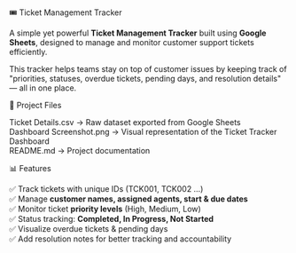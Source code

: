 🎟️ Ticket Management Tracker  

A simple yet powerful **Ticket Management Tracker** built using **Google Sheets**, designed to manage and monitor customer support tickets efficiently.  

This tracker helps teams stay on top of customer issues by keeping track of "priorities, statuses, overdue tickets, pending days, and resolution details" — all in one place.  


📂 Project Files  

Ticket Details.csv → Raw dataset exported from Google Sheets  
Dashboard Screenshot.png → Visual representation of the Ticket Tracker Dashboard  
README.md → Project documentation  


📊 Features  

✅ Track tickets with unique IDs (TCK001, TCK002 …)  
✅ Manage **customer names, assigned agents, start & due dates**  
✅ Monitor ticket **priority levels** (High, Medium, Low)  
✅ Status tracking: **Completed, In Progress, Not Started**  
✅ Visualize overdue tickets & pending days  
✅ Add resolution notes for better tracking and accountability  

